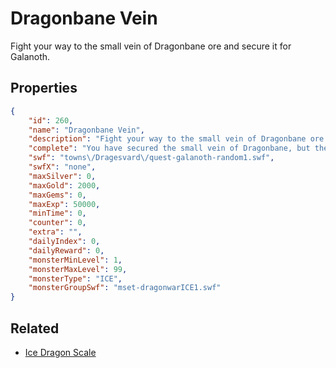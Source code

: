# Dragonbane Vein

Fight your way to the small vein of Dragonbane ore and secure it for Galanoth.

## Properties

```json
{
    "id": 260,
    "name": "Dragonbane Vein",
    "description": "Fight your way to the small vein of Dragonbane ore and secure it for Galanoth.",
    "complete": "You have secured the small vein of Dragonbane, but there is hardly enough to make a coin out of. There must be more of the ore here in these caves! You have to get it before the Dravir do!",
    "swf": "towns\/Dragesvard\/quest-galanoth-random1.swf",
    "swfX": "none",
    "maxSilver": 0,
    "maxGold": 2000,
    "maxGems": 0,
    "maxExp": 50000,
    "minTime": 0,
    "counter": 0,
    "extra": "",
    "dailyIndex": 0,
    "dailyReward": 0,
    "monsterMinLevel": 1,
    "monsterMaxLevel": 99,
    "monsterType": "ICE",
    "monsterGroupSwf": "mset-dragonwarICE1.swf"
}
```

## Related

- [Ice Dragon Scale](../items/1773-ice-dragon-scale.md)

